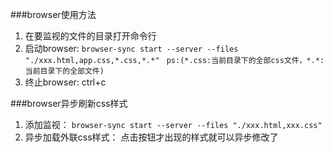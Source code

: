 ###browser使用方法
1. 在要监视的文件的目录打开命令行
2. 启动browser: `browser-sync start --server --files "./xxx.html,app.css,*.css,*.*" `
`ps:(*.css:当前目录下的全部css文件，*.*:当前目录下的全部文件)`
3. 终止browser: ctrl+c

###browser异步刷新css样式
1. 添加监视： `browser-sync start --server --files "./xxx.html,xxx.css"`
2. 异步加载外联css样式： 点击按钮才出现的样式就可以异步修改了
